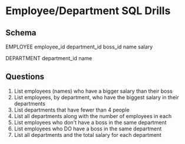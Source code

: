# Employee/Department SQL Drills

## Schema

EMPLOYEE
employee_id
department_id
boss_id
name
salary

DEPARTMENT
department_id
name

## Questions

1. List employees (names) who have a bigger salary than their boss
2. List employees, by department, who have the biggest salary in their departments
3. List departments that have fewer than 4 people
4. List all departments along with the number of employees in each
5. List employees who don't have a boss in the same department
6. List employees who DO have a boss in the same department
7. List all departments and the total salary for each department
